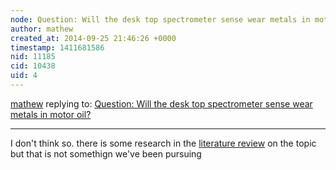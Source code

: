 ```yaml
---
node: Question: Will the desk top spectrometer sense wear metals in motor oil?
author: mathew
created_at: 2014-09-25 21:46:26 +0000
timestamp: 1411681586
nid: 11185
cid: 10438
uid: 4
---
```




[mathew](../profile/mathew) replying to: [Question: Will the desk top spectrometer sense wear metals in motor oil?](../notes/upson/09-25-2014/question-will-the-desk-top-spectrometer-sense-wear-metals-in-motor-oil)

----
I don't think so.  there is some research in the [literature review](/wiki/oil-testing-kit-literature) on the topic but that is not somethign we've been pursuing